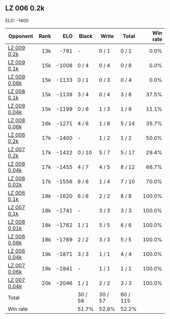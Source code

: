 ## LZ 006 0.2k ##

ELO: -1400

Opponent | Rank | ELO | Black | Write | Total | Win rate
---------|-----:|----:|-------|-------|-------|-------:
[LZ 009 0.2k](LZ%20009%200.2k.md) | 13k | -791 | - | 0 / 1 | 0 / 1 | 0.0%
[LZ 009 0.1k](LZ%20009%200.1k.md) | 15k | -1008 | 0 / 4 | 0 / 4 | 0 / 8 | 0.0%
[LZ 009 0.06k](LZ%20009%200.06k.md) | 15k | -1133 | 0 / 1 | 0 / 3 | 0 / 4 | 0.0%
[LZ 008 0.1k](LZ%20008%200.1k.md) | 15k | -1139 | 3 / 4 | 0 / 4 | 3 / 8 | 37.5%
[LZ 009 0.04k](LZ%20009%200.04k.md) | 15k | -1199 | 0 / 6 | 1 / 3 | 1 / 9 | 11.1%
[LZ 008 0.06k](LZ%20008%200.06k.md) | 16k | -1271 | 4 / 6 | 1 / 8 | 5 / 14 | 35.7%
[LZ 006 0.2k](LZ%20006%200.2k.md) | 17k | -1400 | - | 1 / 2 | 1 / 2 | 50.0%
[LZ 007 0.2k](LZ%20007%200.2k.md) | 17k | -1422 | 0 / 10 | 5 / 7 | 5 / 17 | 29.4%
[LZ 008 0.04k](LZ%20008%200.04k.md) | 17k | -1455 | 4 / 7 | 4 / 5 | 8 / 12 | 66.7%
[LZ 008 0.02k](LZ%20008%200.02k.md) | 17k | -1556 | 6 / 6 | 1 / 4 | 7 / 10 | 70.0%
[LZ 006 0.1k](LZ%20006%200.1k.md) | 18k | -1620 | 6 / 6 | 2 / 2 | 8 / 8 | 100.0%
[LZ 007 0.1k](LZ%20007%200.1k.md) | 18k | -1741 | - | 3 / 3 | 3 / 3 | 100.0%
[LZ 008 0.01k](LZ%20008%200.01k.md) | 18k | -1762 | 1 / 1 | 5 / 5 | 6 / 6 | 100.0%
[LZ 006 0.06k](LZ%20006%200.06k.md) | 18k | -1769 | 2 / 2 | 3 / 3 | 5 / 5 | 100.0%
[LZ 006 0.04k](LZ%20006%200.04k.md) | 19k | -1871 | 3 / 3 | 1 / 1 | 4 / 4 | 100.0%
[LZ 007 0.06k](LZ%20007%200.06k.md) | 19k | -1941 | - | 1 / 1 | 1 / 1 | 100.0%
[LZ 007 0.04k](LZ%20007%200.04k.md) | 20k | -2046 | 1 / 1 | 2 / 2 | 3 / 3 | 100.0%
Total | | | 30 / 58 | 30 / 57 | 60 / 115 | 
Win rate| | | 51.7% | 52.6% | 52.2% | 
